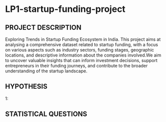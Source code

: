 # LP1-startup-funding-project

## PROJECT DESCRIPTION
Exploring Trends in Startup Funding Ecosystem in India.
This project aims at analysing a comprehensive dataset related to startup funding, with a focus on various aspects such as industry sectors, funding stages, geographic locations, and descriptive information about the companies involved.We aim to uncover valuable insights that can inform investment decisions, support entrepreneurs in their funding journeys, and contribute to the broader understanding of the startup landscape.

## HYPOTHESIS
1:

## STATISTICAL QUESTIONS